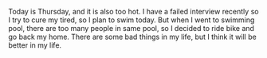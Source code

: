 Today is Thursday, and it is also too hot. I have a failed interview recently so I try to cure my tired, so I plan to swim today. But when I went to swimming pool, there are too many people in same pool, so I decided to ride bike and go back my home. There are some bad things in my life, but I think it will be better in my life.
